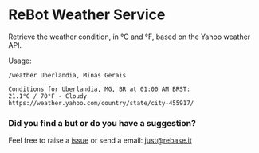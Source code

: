 # ReBot Weather Service

Retrieve the weather condition, in °C and °F, based on the Yahoo weather API.

Usage:

```
/weather Uberlandia, Minas Gerais

Conditions for Uberlandia, MG, BR at 01:00 AM BRST:
21.1°C / 70°F - Cloudy
https://weather.yahoo.com/country/state/city-455917/
```

### Did you find a but or do you have a suggestion?
Feel free to raise a [issue](https://github.com/rebase-it/rebot/issues/new) or send a email: just@rebase.it